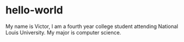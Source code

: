 # hello-world
My name is Victor, I am a fourth year college student attending National Louis University. My major is computer science. 
